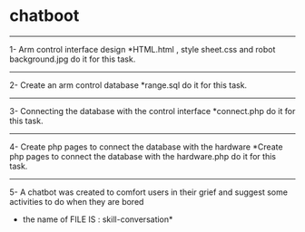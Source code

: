 # chatboot

   -----------------
1- Arm control interface design
*HTML.html , style sheet.css and robot background.jpg   do it for this task.

   -----------------
2- Create an arm control database 
   *range.sql  do it for this task.
    
   -----------------
3- Connecting the database with the control interface
*connect.php do it for this task.

   -----------------
4- Create php pages to connect the database with the hardware
*Create php pages to connect the database with the hardware.php  do it for this task. 

   -----------------
5- A chatbot was created to comfort users in their grief and suggest some activities to do when they are bored
* the name of FILE IS : skill-conversation* 
